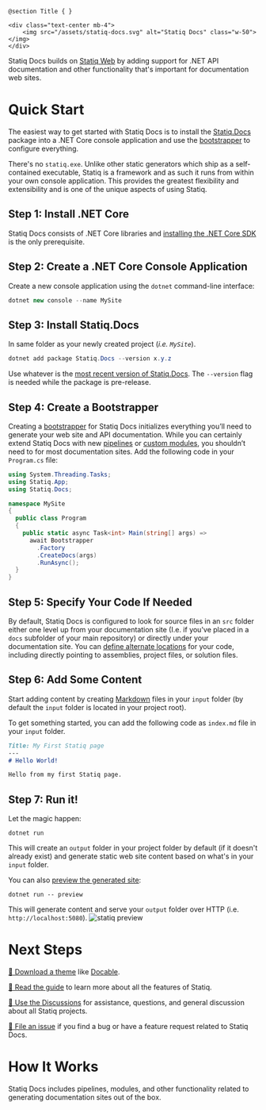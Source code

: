 ﻿<!---
Title: About Statiq Docs
ShowInNavigation: false
ShowInSidebar: false
NoSidebar: true
Xref: docs
--->
```raw
@section Title { }

<div class="text-center mb-4">
    <img src="/assets/statiq-docs.svg" alt="Statiq Docs" class="w-50"></img>
</div>
```

Statiq Docs builds on [Statiq Web](xref:web) by adding support for .NET API documentation and other functionality that's important for documentation web sites.

# Quick Start

The easiest way to get started with Statiq Docs is to install the [Statiq.Docs](https://www.nuget.org/packages/Statiq.Docs) package into a .NET Core console application and use the [bootstrapper](xref:bootstrapper) to configure everything.

There's no `statiq.exe`. Unlike other static generators which ship as a self-contained executable, Statiq is a framework and as such it runs from within your own console application. This provides the greatest flexibility and extensibility and is one of the unique aspects of using Statiq.

## Step 1: Install .NET Core

Statiq Docs consists of .NET Core libraries and [installing the .NET Core SDK](https://dot.net) is the only prerequisite.

## Step 2: Create a .NET Core Console Application

Create a new console application using the `dotnet` command-line interface:

```csharp
dotnet new console --name MySite
```

## Step 3: Install Statiq.Docs

In same folder as your newly created project (*i.e. `MySite`*).

```csharp
dotnet add package Statiq.Docs --version x.y.z
```

Use whatever is the [most recent version of Statiq.Docs](https://www.nuget.org/packages/Statiq.Docs). The `--version` flag is needed while the package is pre-release.

## Step 4: Create a Bootstrapper

Creating a [bootstrapper](xref:bootstrapper) for Statiq Docs initializes everything you’ll need to generate your web site and API documentation. While you can certainly extend Statiq Docs with new [pipelines](xref:defining-pipelines) or [custom modules](xref:writing-modules), you shouldn’t need to for most documentation sites. Add the following code in your `Program.cs` file:

```csharp
using System.Threading.Tasks;
using Statiq.App;
using Statiq.Docs;

namespace MySite
{
  public class Program
  {
    public static async Task<int> Main(string[] args) =>
      await Bootstrapper
        .Factory
        .CreateDocs(args)
        .RunAsync();
  }
}
```

## Step 5: Specify Your Code If Needed

By default, Statiq Docs is configured to look for source files in an `src` folder either one level up from your documentation site (I.e. if you've placed in a `docs` subfolder of your main repository) or directly under your documentation site. You can [define alternate locations](xref:specifying-code) for your code, including directly pointing to assemblies, project files, or solution files.

## Step 6: Add Some Content

Start adding content by creating [Markdown](xref:template-languages#markdown) files in your `input` folder (by default the `input` folder is located in your project root).

To get something started, you can add the following code as `index.md` file in your `input` folder.
```md
Title: My First Statiq page
---
# Hello World!

Hello from my first Statiq page.
```

## Step 7: Run it!

Let the magic happen:

```
dotnet run
```

This will create an `output` folder in your project folder by default (if it doesn't already exist) and generate static web site content based on what's in your `input` folder.

You can also [preview the generated site](xref:preview-server):

```
dotnet run -- preview
```

This will generate content and serve your `output` folder over HTTP (i.e. `http://localhost:5080`).
![statiq preview](https://user-images.githubusercontent.com/1647294/89655186-0198b580-d8ca-11ea-9db5-bef9a9592161.png)

# Next Steps

[🎨 Download a theme](xref:themes) like [Docable](https://github.com/statiqdev/Docable).

[📖 Read the guide](xref:guide) to learn more about all the features of Statiq.

[💬 Use the Discussions](https://github.com/orgs/statiqdev/discussions) for assistance, questions, and general discussion about all Statiq projects.

[🐞 File an issue](https://github.com/statiqdev/Statiq.Docs/issues) if you find a bug or have a feature request related to Statiq Docs.

# How It Works

<?! ^ _howitworks.md /?>

Statiq Docs includes pipelines, modules, and other functionality related to generating documentation sites out of the box. 